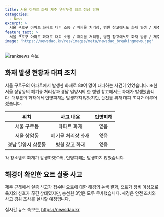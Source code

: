 ```yaml
---
title: 서울 아파트 화재 제주 연락두절 요트 정상 항해
categories:
  - News
excerpt: >
  서울 구로구 아파트 화재로 대피 소동 / 폐기물 처리장, 병원 창고에서도 화재 발생 / 제주 요트 실종사고 무사귀환 / 해경, 사고원인 조사 예정 / KBS 뉴스 정민규
feature_text: >
  서울 구로구 아파트 화재로 대피 소동 / 폐기물 처리장, 병원 창고에서도 화재 발생 / 제주 요트 실종사고 무사귀환 / 해경, 사고원인 조사 예정 / KBS 뉴스 정민규
image: 'https://newsdao.kr/res/images/meta/newsdao_breakingnews.jpg'
---
```


<p><img src="https://newsdao.kr/res/images/meta/newsdao_breakingnews.jpg" alt="ranknews 속보" /></p>

<h2 data-ke-size="size26">화재 발생 현황과 대피 조치</h2>

<p data-ke-size="size16">서울 구로구의 아파트에서 발생한 화재로 80여 명이 대피하는 사건이 있었습니다. 또한 서울 상암동의 폐기물 처리장과 경남 밀양시의 한 병원 창고에서도 화재가 발생했습니다. 대부분의 화재에서 인명피해는 발생하지 않았지만, 안전을 위해 대피 조치가 이루어졌습니다.</p>

<table>
<thead>
<tr>
<th style="text-align: center;">위치</th>
<th style="text-align: center;">사고 내용</th>
<th style="text-align: center;">인명피해</th>
</tr>
</thead>
<tbody>
<tr>
<td style="text-align: center;">서울 구로동</td>
<td style="text-align: center;">아파트 화재</td>
<td style="text-align: center;">없음</td>
</tr>
<tr>
<td style="text-align: center;">서울 상암동</td>
<td style="text-align: center;">폐기물 처리장 화재</td>
<td style="text-align: center;">없음</td>
</tr>
<tr>
<td style="text-align: center;">경남 밀양시 삼문동</td>
<td style="text-align: center;">병원 창고 화재</td>
<td style="text-align: center;">없음</td>
</tr>
</tbody>
</table>

<p data-ke-size="size16">각 장소별로 화재가 발생하였으며, 인명피해는 발생하지 않았습니다.</p>

<h2 data-ke-size="size26">해경이 확인한 요트 실종 사고</h2>

<p data-ke-size="size16">제주 근해에서 실종 신고가 접수된 요트에 대한 해경의 수색 결과, 요트가 장비 이상으로 육지와 신호가 끊긴 상태였지만, 승선원 3명은 모두 무사했습니다. 해경은 안전 조치와 사고 경위 조사를 실시할 예정입니다.</p>
실시간 뉴스 속보는, <a href="https://newsdao.kr" rel="dofollow">https://newsdao.kr</a>


